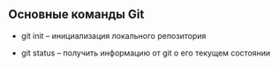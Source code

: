 ## Основные команды Git

* git init – инициализация локального репозитория

* git status – получить информацию от git о его текущем состоянии

